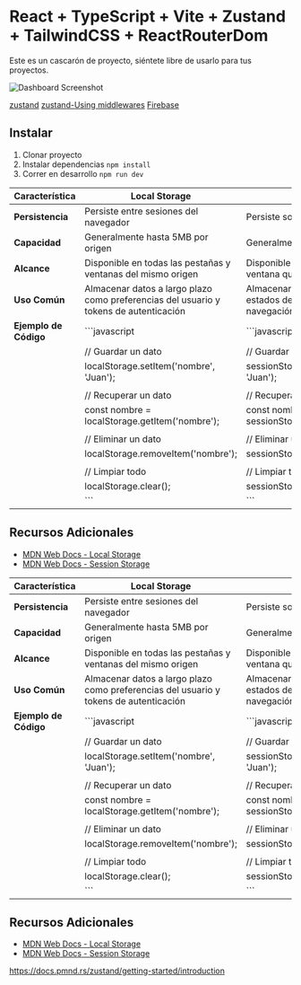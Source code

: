 # React + TypeScript + Vite + Zustand + TailwindCSS + ReactRouterDom

Este es un cascarón de proyecto, siéntete libre de usarlo para tus proyectos.

<img src="https://github.com/Klerith/zustand-mini-curso/blob/main/public/screenshot.png?raw=true" alt="Dashboard Screenshot">

[zustand](https://docs.pmnd.rs/zustand/getting-started/introduction)
[zustand-Using middlewares](https://docs.pmnd.rs/zustand/guides/typescript#using-middlewares)
[Firebase](https://firebase.google.com)



## Instalar

1. Clonar proyecto
2. Instalar dependencias ```npm install```
3. Correr en desarrollo ```npm run dev```


| Característica        | Local Storage                            | Session Storage                            |
|-----------------------|------------------------------------------|--------------------------------------------|
| **Persistencia**      | Persiste entre sesiones del navegador    | Persiste solo durante la sesión actual     |
| **Capacidad**         | Generalmente hasta 5MB por origen        | Generalmente hasta 5MB por origen          |
| **Alcance**           | Disponible en todas las pestañas y ventanas del mismo origen | Disponible solo en la pestaña o ventana que lo creó |
| **Uso Común**         | Almacenar datos a largo plazo como preferencias del usuario y tokens de autenticación | Almacenar datos temporales como estados de formularios y datos de navegación |
| **Ejemplo de Código** | ```javascript                            | ```javascript                              |
|                       | // Guardar un dato                       | // Guardar un dato                         |
|                       | localStorage.setItem('nombre', 'Juan');  | sessionStorage.setItem('nombre', 'Juan');  |
|                       |                                          |                                            |
|                       | // Recuperar un dato                     | // Recuperar un dato                       |
|                       | const nombre = localStorage.getItem('nombre'); | const nombre = sessionStorage.getItem('nombre'); |
|                       |                                          |                                            |
|                       | // Eliminar un dato                      | // Eliminar un dato                        |
|                       | localStorage.removeItem('nombre');       | sessionStorage.removeItem('nombre');       |
|                       |                                          |                                            |
|                       | // Limpiar todo                          | // Limpiar todo                            |
|                       | localStorage.clear();                    | sessionStorage.clear();                    |
|                       | ```                                      | ```                                        |

## Recursos Adicionales

- [MDN Web Docs - Local Storage](https://developer.mozilla.org/es/docs/Web/API/Window/localStorage)
- [MDN Web Docs - Session Storage](https://developer.mozilla.org/es/docs/Web/API/Window/sessionStorage)



| Característica        | Local Storage                            | Session Storage                            |
|-----------------------|------------------------------------------|--------------------------------------------|
| **Persistencia**      | Persiste entre sesiones del navegador    | Persiste solo durante la sesión actual     |
| **Capacidad**         | Generalmente hasta 5MB por origen        | Generalmente hasta 5MB por origen          |
| **Alcance**           | Disponible en todas las pestañas y ventanas del mismo origen | Disponible solo en la pestaña o ventana que lo creó |
| **Uso Común**         | Almacenar datos a largo plazo como preferencias del usuario y tokens de autenticación | Almacenar datos temporales como estados de formularios y datos de navegación |
| **Ejemplo de Código** | ```javascript                            | ```javascript                              |
|                       | // Guardar un dato                       | // Guardar un dato                         |
|                       | localStorage.setItem('nombre', 'Juan');  | sessionStorage.setItem('nombre', 'Juan');  |
|                       |                                          |                                            |
|                       | // Recuperar un dato                     | // Recuperar un dato                       |
|                       | const nombre = localStorage.getItem('nombre'); | const nombre = sessionStorage.getItem('nombre'); |
|                       |                                          |                                            |
|                       | // Eliminar un dato                      | // Eliminar un dato                        |
|                       | localStorage.removeItem('nombre');       | sessionStorage.removeItem('nombre');       |
|                       |                                          |                                            |
|                       | // Limpiar todo                          | // Limpiar todo                            |
|                       | localStorage.clear();                    | sessionStorage.clear();                    |
|                       | ```                                      | ```                                        |

## Recursos Adicionales

- [MDN Web Docs - Local Storage](https://developer.mozilla.org/es/docs/Web/API/Window/localStorage)
- [MDN Web Docs - Session Storage](https://developer.mozilla.org/es/docs/Web/API/Window/sessionStorage)


https://docs.pmnd.rs/zustand/getting-started/introduction
